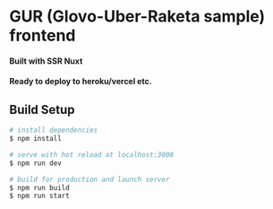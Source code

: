 # GUR (Glovo-Uber-Raketa sample) frontend
#### Built with SSR Nuxt
#### Ready to deploy to heroku/vercel etc.
## Build Setup

```bash
# install dependencies
$ npm install

# serve with hot reload at localhost:3000
$ npm run dev

# build for production and launch server
$ npm run build
$ npm run start
```
